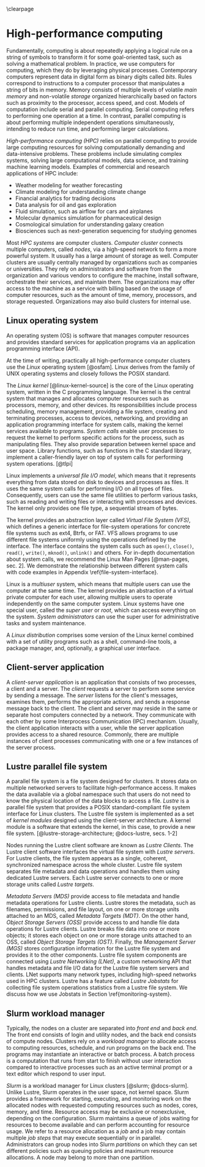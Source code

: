 \clearpage

# High-performance computing
Fundamentally, computing is about repeatedly applying a logical rule on a string of symbols to transform it for some goal-oriented task, such as solving a mathematical problem.
In practice, we use computers for computing, which they do by leveraging physical processes.
Contemporary computers represent data in digital form as binary digits called *bits*.
Rules correspond to instructions to a computer processor that manipulates a string of bits in memory.
Memory consists of multiple levels of volatile *main memory* and non-volatile *storage* organized hierarchically based on factors such as proximity to the processor, access speed, and cost.
Models of computation include serial and parallel computing.
Serial computing refers to performing one operation at a time.
In contrast, parallel computing is about performing multiple independent operations simultaneously, intending to reduce run time, and performing larger calculations.

*High-performance computing (HPC)* relies on parallel computing to provide large computing resources for solving computationally demanding and data-intensive problems.
These problems include simulating complex systems, solving large computational models, data science, and training machine learning models.
Examples of commercial and research applications of HPC include:

- Weather modeling for weather forecasting
- Climate modeling for understanding climate change
- Financial analytics for trading decisions
- Data analysis for oil and gas exploration
- Fluid simulation, such as airflow for cars and airplanes
- Molecular dynamics simulation for pharmaceutical design
- Cosmological simulation for understanding galaxy creation
- Biosciences such as next-generation sequencing for studying genomes

Most *HPC systems* are computer clusters.
*Computer cluster* connects multiple computers, called *nodes*, via a high-speed network to form a more powerful system.
It usually has a large amount of storage as well.
Computer clusters are usually centrally managed by organizations such as companies or universities.
They rely on administrators and software from the organization and various vendors to configure the machine, install software, orchestrate their services, and maintain them.
The organizations may offer access to the machine as a service with billing based on the usage of computer resources, such as the amount of time, memory, processors, and storage requested.
Organizations may also build clusters for internal use.


## Linux operating system
An operating system (OS) is software that manages computer resources and provides standard services for application programs via an application programming interface (API).
<!-- TODO: (optional) explain Application binary interface (ABI) -->
At the time of writing, practically all high-performance computer clusters use the *Linux* operating system [@osfam].
Linux derives from the family of UNIX operating systems and closely follows the POSIX standard.

The *Linux kernel* [@linux-kernel-source] is the core of the Linux operating system, written in the C programming language.
The kernel is the central system that manages and allocates computer resources such as processors, memory, and other devices.
Its responsibilities include process scheduling, memory management, providing a file system, creating and terminating processes, access to devices, networking, and providing an application programming interface for system calls, making the kernel services available to programs.
*System calls* enable user processes to request the kernel to perform specific actions for the process, such as manipulating files.
They also provide separation between kernel space and user space.
Library functions, such as functions in the C standard library, implement a caller-friendly layer on top of system calls for performing system operations. [@tlpi]

Linux implements a *universal file I/O model*, which means that it represents everything from data stored on disk to devices and processes as files.
It uses the same system calls for performing I/O on all types of files.
Consequently, users can use the same file utilities to perform various tasks, such as reading and writing files or interacting with processes and devices.
The kernel only provides one file type, a sequential stream of bytes.

The kernel provides an abstraction layer called *Virtual File System (VFS)*, which defines a generic interface for file-system operations for concrete file systems such as ext4, Btrfs, or FAT.
VFS allows programs to use different file systems uniformly using the operations defined by the interface.
The interface contains the system calls such as `open()`, `close()`, `read()`, `write()`, `mknod()`, `unlink()` and others.
For in-depth documentation about system calls, we recommend the Linux Man Pages [@man-pages, sec. 2].
We demonstrate the relationship between different system calls with code examples in Appendix \ref{file-system-interface}.

Linux is a *multiuser* system, which means that multiple users can use the computer at the same time.
The kernel provides an abstraction of a virtual private computer for each user, allowing multiple users to operate independently on the same computer system.
Linux systems have one special user, called the *super user* or *root*, which can access everything on the system.
*System administrators* can use the super user for administrative tasks and system maintenance.

A *Linux distribution* comprises some version of the Linux kernel combined with a set of utility programs such as a shell, command-line tools, a package manager, and, optionally, a graphical user interface.


## Client-server application
A *client-server application* is an application that consists of two processes, a client and a server.
The *client* requests a server to perform some service by sending a message.
The *server* listens for the client's messages, examines them, performs the appropriate actions, and sends a response message back to the client.
The client and server may reside in the same or separate host computers connected by a network.
They communicate with each other by some Interprocess Communication (IPC) mechanism.
Usually, the client application interacts with a user, while the server application provides access to a shared resource.
Commonly, there are multiple instances of client processes communicating with one or a few instances of the server process.


## Lustre parallel file system
A parallel file system is a file system designed for clusters.
It stores data on multiple networked servers to facilitate high-performance access.
It makes the data available via a global namespace such that users do not need to know the physical location of the data blocks to access a file.
*Lustre* is a parallel file system that provides a POSIX standard-compliant file system interface for Linux clusters.
The Lustre file system is implemented as a set of *kernel modules* designed using the client-server architecture.
A kernel module is a software that extends the kernel, in this case, to provide a new file system.
[@lustre-storage-architecture; @docs-lustre, secs. 1-2]

Nodes running the Lustre client software are known as *Lustre Clients*.
The Lustre client software interfaces the virtual file system with *Lustre servers*.
For Lustre clients, the file system appears as a single, coherent, synchronized namespace across the whole cluster.
Lustre file system separates file metadata and data operations and handles them using dedicated Lustre servers.
Each Lustre server connects to one or more storage units called *Lustre targets*.

*Metadata Servers (MDS)* provide access to file metadata and handle metadata operations for Lustre clients.
Lustre stores the metadata, such as filenames, permissions, and file layout, on one or more storage units attached to an MDS, called *Metadata Targets (MDT)*.
On the other hand, *Object Storage Servers (OSS)* provide access to and handle file data operations for Lustre clients.
Lustre breaks file data into one or more objects; it stores each object on one or more storage units attached to an OSS, called *Object Storage Targets (OST)*.
Finally, the *Management Server (MGS)* stores configuration information for the Lustre file system and provides it to the other components.
Lustre file system components are connected using *Lustre Networking (LNet)*, a custom networking API that handles metadata and file I/O data for the Lustre file system servers and clients.
LNet supports many network types, including high-speed networks used in HPC clusters.
Lustre has a feature called *Lustre Jobstats* for collecting file system operations statistics from a Lustre file system.
We discuss how we use Jobstats in Section \ref{monitoring-system}.


## Slurm workload manager
Typically, the nodes on a cluster are separated into *front end* and *back end*.
The front end consists of login and utility nodes, and the back end consists of compute nodes.
Clusters rely on a *workload manager* to allocate access to computing resources, schedule, and run programs on the back end.
The programs may instantiate an interactive or batch process.
A batch process is a computation that runs from start to finish without user interaction compared to interactive processes such as an active terminal prompt or a text editor which respond to user input.

*Slurm* is a workload manager for Linux clusters [@slurm; @docs-slurm].
Unlike Lustre, Slurm operates in the user space, not kernel space.
Slurm provides a framework for starting, executing, and monitoring work on the allocated nodes with requested computing resources such as nodes, cores, memory, and time.
Resource access may be exclusive or nonexclusive, depending on the configuration.
Slurm maintains a queue of jobs waiting for resources to become available and can perform accounting for resource usage.
We refer to a resource allocation as a *job* and a job may contain multiple *job steps* that may execute sequentially or in parallel.
Administrators can group nodes into Slurm *partitions* on which they can set different policies such as queuing policies and maximum resource allocations.
A node may belong to more than one partition.